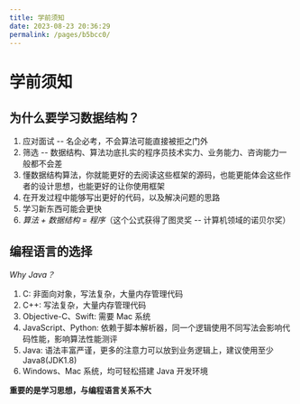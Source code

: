 ```yaml
---
title: 学前须知
date: 2023-08-23 20:36:29
permalink: /pages/b5bcc0/
---
```

# 学前须知

## 为什么要学习数据结构？

1. 应对面试 -- 名企必考，不会算法可能直接被拒之门外
2. 筛选 -- 数据结构、算法功底扎实的程序员技术实力、业务能力、咨询能力一般都不会差
3. 懂数据结构算法，你就能更好的去阅读这些框架的源码，也能更能体会这些作者的设计思想，也能更好的让你使用框架
4. 在开发过程中能够写出更好的代码，以及解决问题的思路
5. 学习新东西可能会更快
6. *算法 + 数据结构 = 程序*（这个公式获得了图灵奖 -- 计算机领域的诺贝尔奖）

## 编程语言的选择

*Why Java？*

1. C: 非面向对象，写法复杂，大量内存管理代码
2. C++: 写法复杂，大量内存管理代码
3. Objective-C、Swift: 需要 Mac 系统
4. JavaScript、Python: 依赖于脚本解析器，同一个逻辑使用不同写法会影响代码性能，影响算法性能测评
5. Java: 语法丰富严谨，更多的注意力可以放到业务逻辑上，建议使用至少 Java8(JDK1.8)
6. Windows、Mac 系统，均可轻松搭建 Java 开发环境
   

**重要的是学习思想，与编程语言关系不大**

